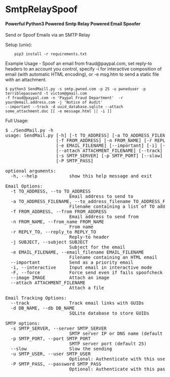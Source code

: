 # SmtpRelaySpoof
#### Powerful Python3 Powered Smtp Relay Powered Email Spoofer

<p> Send or Spoof Emails via an SMTP Relay </p>
<p> Setup (unix): </p>
    
        pip3 install -r requirements.txt
        
<p>Example Usage - Spoof an email from fraud@paypal.com, set reply-to headers to an account you control, specify -i for interactive composition of email (with automatic HTML encoding), or -e msg.htm to send a static file with an attachment.</p>

    $ python3 SendMaill.py -s smtp.pwned.com -p 25 -u pwneduser -p terriblepassword -t victom@gmail.com 
    -f fraud@paypal.com -n 'Paypal Fraud Department'  -r your@email.address.com -j 'Notice of Audit' 
    --important --track -d uuid_database.sqlite --attach some_attachment.doc [[ -e message.html || -i ]]

<p> Full Usage: </p>

<pre>
$ ./SendMail.py -h
usage: SendMail.py [-h] [-t TO_ADDRESS] [-a TO_ADDRESS_FILENAME]
                   [-f FROM_ADDRESS] [-n FROM_NAME] [-r REPLY_TO] [-j SUBJECT]
                   [-e EMAIL_FILENAME] [--important] [-i] [-F] [--image IMAGE]
                   [--attach ATTACHMENT_FILENAME] [--track] [-d DB_NAME]
                   [-s SMTP_SERVER] [-p SMTP_PORT] [--slow] [-u SMTP_USER]
                   [-P SMTP_PASS]

optional arguments:
  -h, --help            show this help message and exit

Email Options:
  -t TO_ADDRESS, --to TO_ADDRESS
                        Email address to send to
  -a TO_ADDRESS_FILENAME, --to_address_filename TO_ADDRESS_FILENAME
                        Filename containing a list of TO addresses
  -f FROM_ADDRESS, --from FROM_ADDRESS
                        Email address to send from
  -n FROM_NAME, --from_name FROM_NAME
                        From name
  -r REPLY_TO, --reply_to REPLY_TO
                        Reply-to header
  -j SUBJECT, --subject SUBJECT
                        Subject for the email
  -e EMAIL_FILENAME, --email_filename EMAIL_FILENAME
                        Filename containing an HTML email
  --important           Send as a priority email
  -i, --interactive     Input email in interactive mode
  -F, --force           Force send even if fails spoofcheck
  --image IMAGE         Attach an image
  --attach ATTACHMENT_FILENAME
                        Attach a file

Email Tracking Options:
  --track               Track email links with GUIDs
  -d DB_NAME, --db DB_NAME
                        SQLite database to store GUIDs

SMTP options:
  -s SMTP_SERVER, --server SMTP_SERVER
                        SMTP server IP or DNS name (default localhost)
  -p SMTP_PORT, --port SMTP_PORT
                        SMTP server port (default 25)
  --slow                Slow the sending
  -u SMTP_USER, --user SMTP_USER
                        Optional: Authenticate with this username
  -P SMTP_PASS, --password SMTP_PASS
                        Optional: Authenticate with this password
</pre>

